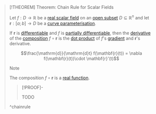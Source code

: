 >[!THEOREM] Theorem: Chain Rule for Scalar Fields
>
>Let $f: D \to \mathbb{R}$ be a [real scalar field](../Real%20Scalar%20Field.md) on an [open subset](../../../../Topology/Metric%20Spaces/The%20Metric%20Topology.md#^opensets) $D \subseteq \mathbb{R}^n$ and let $\mathbf{r}: [a;b] \to D$ be a [curve parameterisation](../../Curve%20Parameterisations/Curve%20Parameterisation.md). 
>
>If $\mathbf{r}$ is [differentiable](../../Curve%20Parameterisations/Differentiation/Differentiability%20of%20Curve%20Parameterisations.md) and $f$ is [partially differentiable](Partial%20Derivatives%20of%20Real%20Scalar%20Fields.md), then the [derivative](../../../Real%20Analysis/Differentiation/Differentiability%20of%20Real%20Functions.md) of the [composition](../../../Functions/Composition.md) $f \circ \mathbf{r}$ is the [dot product](../../../../Algebra/Linear%20Algebra/Matrices/Row%20&%20Column%20Vectors/Real%20Vectors/Real%20Dot%20Product.md) of $f$'s [gradient](Gradient.md) and $\mathbf{r}$'s derivative.
>
>$$\frac{\mathrm{d}}{\mathrm{d}t} f(\mathbf{r}(t)) = \nabla f(\mathbf{r}(t))\cdot \mathbf{r}'(t)$$
>
>>[!NOTE]
>>
>>The composition $f\circ\mathbf{r}$ is a [real function](../../../Real%20Analysis/Functions/Real%20Function.md).
>>
>
>>[!PROOF]-
>>
>>TODO
>>
>
>^chainrule
